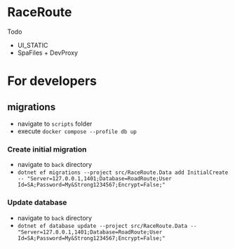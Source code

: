 # RaceRoute

Todo
- UI_STATIC
- SpaFiles + DevProxy

# For developers
## migrations
- navigate to `scripts` folder
- execute `docker compose --profile db up`
### Create initial migration
- navigate to `back` directory
- `dotnet ef migrations --project src/RaceRoute.Data add InitialCreate -- "Server=127.0.0.1,1401;Database=RoadRoute;User Id=SA;Password=My&Strong1234567;Encrypt=False;"`
### Update database
- navigate to `back` directory
- `dotnet ef database update --project src/RaceRoute.Data -- "Server=127.0.0.1,1401;Database=RoadRoute;User Id=SA;Password=My&Strong1234567;Encrypt=False;"`

